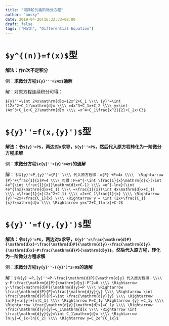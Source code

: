 ```yaml
---
title: "可降阶的高阶微分方程"
author: "nosky"
date: 2019-04-26T16:33:33+08:00
draft: false
tags: ["Math", "Differential Equation"]
---
```


# `$y^{(n)}=f(x)$`型

**解法：作n次不定积分**

例：**求微分方程`${y}'''=24x$`通解**

解：对原方程连续积分可得：

`${y}''=\int 24x\mathrm{d}x=12x^2+C_1 \\\\
{y}'=\int (12x^2+C_1)\mathrm{d}x \\\\
=4x^3+C_1x+C_2 \\\\
y=\int (4x^3+C_1x+C_2)\mathrm{d}x \\\\
=x^4+C_1\frac{x^2}{2}+C_2x+C3$`

# `${y}''=f(x,{y}')$`型

**解法：令`${y}'=P$`，两边对x求导，`${y}''=P$`，然后代入原方程转化为一阶微分方程求解**

例：**求微分方程`$x{y}''+{y}'=4x$`的通解**

解：
`$令{y}'=P,{y}''={P}' \\\\
     代入原方程得：x{P}'+P=4x \\\\ 
     \Rightarrow {P}'+\frac{1}{x}P=4 \\\\
     可得：P=e^{-\int \frac{1}{x}\mathrm{d}x}(\int 4e^{\int \frac{1}{x}}\mathrm{d}x+C-1) \\\\
     =e^{-lnx}(\int 4e^{lnx}\mathrm{d}x+C_1) \\\\
     =\frac{1}{x}(\int 4x\mathrm{d}x+C_1) \\\\
     =\frac{1}{x}(2x^2+C_1) \\\\
     =2x+C_1\frac{1}{x} \\\\
     \Rightarrow {y}'=2x+\frac{C_1}{x} \\\\
     \Rightarrow y = \int (2x+\frac{C_1}{x})\mathrm{d}x \\\\
     \Rightarrow y=x^2+C_1ln|x|+C-2$`
     
# `${y}''=f(y,{y}')$`型

**解法：令`${y}'=P$`，两边对x求导，`${y}''=\frac{\mathrm{d}P}{\mathrm{d}x}=\frac{\mathrm{d}P}{\mathrm{d}y}·\frac{\mathrm{d}y}{\mathrm{d}x}=P\frac{\mathrm{d}P}{\mathrm{d}y}$`，然后代入原方程，转化为一阶微分方程求解**

例：**求微分方程`$y{y}''-({y}')^2=0$`的通解**

解：`$令{y}'=P,{y}''=P·\frac{\mathrm{d}P}{\mathrm{d}y} 代入原方程得：\\\\
     y·P·\frac{\mathrm{d}P}{\mathrm{d}y}-P^2=0 \\\\
     \Rightarrow y·\frac{\mathrm{d}P}{\mathrm{d}y}=P \\\\
     \Rightarrow \frac{\mathrm{d}P}{P}=\frac{\mathrm{d}y}{y} \\\\
     \Rightarrow \int \frac{\mathrm{d}P}{P}=\int \frac{\mathrm{d}y}{y} \\\\
     \Rightarrow ln|P|=ln|y|+ln|C_1| \\\\
     \Rightarrow P=C_1y \Rightarrow {y}'=C_1y \\\\
     \Rightarrow \frac{\mathrm{d}y}{\mathrm{d}x}=C_1y \\\\
     \Rightarrow \frac{\mathrm{d}y}{y}=C_1\mathrm{d}x \\\\
     \Rightarrow \int \frac{\mathrm{d}y}{y}=\int C_1\mathrm{d}x \\\\
     \Rightarrow ln|y|=C_1x+ln|C_2| \\\\
     \Rightarrow y=C_2e^{C_1x}$`